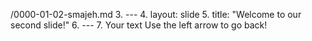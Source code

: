 /0000-01-02-smajeh.md
3.	---
4.	layout: slide
5.	title: "Welcome to our second slide!"
6.	---
7.	Your text
Use the left arrow to go back!
